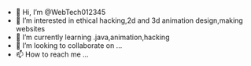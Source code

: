 - 👋 Hi, I’m @WebTech012345
- 👀 I’m interested in ethical hacking,2d and 3d animation design,making websites
- 🌱 I’m currently learning .java,animation,hacking
- 💞️ I’m looking to collaborate on ...
- 📫 How to reach me ...

<!---
WebTech012345/WebTech012345 is a ✨ special ✨ repository because its `README.md` (this file) appears on your GitHub profile.
You can click the Preview link to take a look at your changes.
--->
